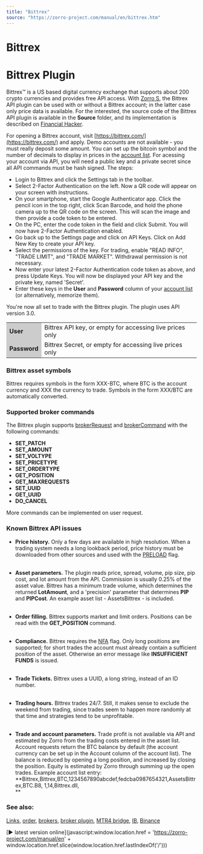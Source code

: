 ```yaml
---
title: "Bittrex"
source: "https://zorro-project.com/manual/en/bittrex.htm"
---
```


# Bittrex

# Bittrex Plugin

Bittrex™ is a US based digital currency exchange that supports about 200 crypto currencies and provides free API access. With [Zorro S](restrictions.md), the Bittrex API plugin can be used with or without a Bittrex account; in the latter case only price data is available. For the interested, the source code of the Bittrex API plugin is available in the **Source** folder, and its implementation is described on [Financial Hacker](https://financial-hacker.com/crypto-trading-with-rest-part-1).

For opening a Bittrex account, visit [https://bittrex.com/](https://bittrex.com/) and apply. Demo accounts are not available - you must really deposit some amount. You can set up the bitcoin symbol and the number of decimals to display in prices in the [account list](013_Asset_Account_Lists.md). For acessing your account via API, you will need a public key and a private secret since all API commands must be hash signed. The steps:

*   Login to Bittrex and click the Settings tab in the toolbar.
*   Select 2-Factor Authentication on the left. Now a QR code will appear on your screen with instructions.
*   On your smartphone, start the Google Authenticator app. Click the pencil icon in the top right, click Scan Barcode, and hold the phone camera up to the QR code on the screen. This will scan the image and then provide a code token to be entered.
*   On the PC, enter the code token in the field and click Submit. You will now have 2-Factor Authentication enabled.
*   Go back up to the Settings page and click on API Keys. Click on Add New Key to create your API key.
*   Select the permissions of the key. For trading, enable "READ INFO", "TRADE LIMIT", and "TRADE MARKET". Withdrawal permission is not necessary.
*   Now enter your latest 2-Factor Authentication code token as above, and press Update Keys. You will now be displayed your API key and the private key, named 'Secret'.
*   Enter these keys in the **User** and **Password** column of your [account list](013_Asset_Account_Lists.md) (or alternatively, memorize them).

You're now all set to trade with the Bittrex plugin. The plugin uses API version 3.0.

<table><tbody><tr><td style="background-color: #CCCCCC"><strong>User</strong></td><td>Bittrex API key, or empty for accessing live prices only</td></tr><tr><td style="background-color: #CCCCCC"><strong>Password</strong></td><td>Bittrex Secret, or empty for accessing live prices only</td></tr></tbody></table>

### Bittrex asset symbols

Bittrex requires symbols in the form XXX-BTC, where BTC is the account currency and XXX the currency to trade. Symbols in the form XXX/BTC are automatically converted.

### Supported broker commands

The Bittrex plugin supports [brokerRequest](113_brokerCommand.md) and [brokerCommand](113_brokerCommand.md) with the following commands:

*   **SET\_PATCH**
*   **SET\_AMOUNT**
*   **SET\_VOLTYPE**
*   **SET\_PRICETYPE**
*   **SET\_ORDERTYPE**
*   **GET\_POSITION**
*   **GET\_MAXREQUESTS**
*   **SET\_UUID**
*   **GET\_UUID**
*   **DO\_CANCEL**

More commands can be implemented on user request.

### Known Bittrex API issues

*   **Price history.** Only a few days are available in high resolution. When a trading system needs a long lookback period, price history must be downloaded from other sources and used with the [PRELOAD](018_TradeMode.md) flag.  
      
*   **Asset parameters.** The plugin reads price, spread, volume, pip size, pip cost, and lot amount from the API. Commission is usually 0.25% of the asset value. Bittrex has a minimum trade volume, which determines the returned **LotAmount**, and a 'precision' parameter that determines **PIP** and **PIPCost**. An example asset list - AssetsBittrex - is included.  
       
    
*   **Order filling.** Bittrex supports market and limit orders. Positions can be read with the **GET\_POSITION** command.  
     
*   **Compliance.** Bittrex requires the [NFA](018_TradeMode.md) flag. Only long positions are supported; for short trades the account must already contain a sufficient position of the asset. Otherwise an error message like **INSUFFICIENT FUNDS** is issued.  
      
*   **Trade Tickets.** Bittrex uses a UUID, a long string, instead of an ID number.   
     
*   **Trading hours.** Bittrex trades 24/7. Still, it makes sense to exclude the weekend from trading, since trades seem to happen more randomly at that time and strategies tend to be unprofitable.  
     
*   **Trade and account parameters.** Trade profit is not available via API and estimated by Zorro from the trading costs entered in the asset list. Account requests return the BTC balance by default (the account currency can be set up in the Account column of the account list). The balance is reduced by opening a long position, and increased by closing the position. Equity is estimated by Zorro through summing up the open trades. Example account list entry:  
    **Bittrex,Bittrex,BTC,1234567890abcdef,fedcba0987654321,AssetsBittrex,BTC.B8, 1,14,Bittrex.dll,  
    ** 

### See also:

[Links](247_Links_Books.md), [order](111_order.md), [brokers](214_Brokers_Data_Feeds.md), [broker plugin](brokerplugin.md), [MTR4 bridge](mt4plugin.md), [IB](062_DefineApi_LoadLibrary.md), [Binance](219_Binance.md) 

[► latest version online](javascript:window.location.href = 'https://zorro-project.com/manual/en' + window.location.href.slice\(window.location.href.lastIndexOf\('/'\)\))